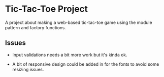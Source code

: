 # Tic-Tac-Toe Project

A project about making a web-based tic-tac-toe game using the module pattern and factory functions.

## Issues

  - Input validations needs a bit more work but it's kinda ok.

  - A bit of responsive design could be added in for the fonts to avoid some resizing issues.
